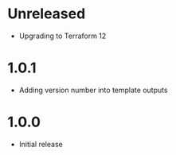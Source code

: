Unreleased
==========
* Upgrading to Terraform 12

1.0.1
=====
* Adding version number into template outputs

1.0.0
=====
* Initial release
